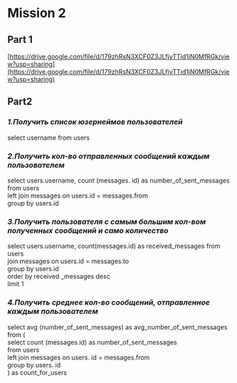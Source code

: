 # Mission 2

## Part 1
[https://drive.google.com/file/d/179zhRsN3XCF0Z3JLfjyTTid1jN0MfRGk/view?usp=sharing](https://drive.google.com/file/d/179zhRsN3XCF0Z3JLfjyTTid1jN0MfRGk/view?usp=sharing)

## Part2

### *1.Получить список юзернеймов пользователей*
  select username from users   

### *2.Получить кол-во отправленных сообщений каждым пользователем*
  select users.username, count (messages. id) as number_of_sent_messages from users   
  left join messages on users.id = messages.from   
  group by users.id   

### *3.Получить пользователя с самым большим кол-вом полученных сообщений и само количество*
  select users.username, count(messages.id) as received_messages from users   
  join messages on users.id = messages.to   
  group by users.id   
  order by received _messages desc   
  limit 1   

### *4.Получить среднее кол-во сообщений, отправленное каждым пользователем*
  select avg (number_of_sent_messages) as avg_number_of_sent_messages   
  from (   
    select count (messages.id) as number_of_sent_messages    
    from users    
    left join messages on users. id = messages.from    
    group by users. id     
  ) as count_for_users    
